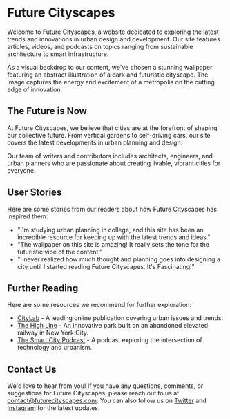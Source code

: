 <!--font:Lobster-->

# Future Cityscapes

Welcome to Future Cityscapes, a website dedicated to exploring the latest trends and innovations in urban design and development. Our site features articles, videos, and podcasts on topics ranging from sustainable architecture to smart infrastructure.

As a visual backdrop to our content, we've chosen a stunning wallpaper featuring an abstract illustration of a dark and futuristic cityscape. The image captures the energy and excitement of a metropolis on the cutting edge of innovation.

## The Future is Now

At Future Cityscapes, we believe that cities are at the forefront of shaping our collective future. From vertical gardens to self-driving cars, our site covers the latest developments in urban planning and design.

Our team of writers and contributors includes architects, engineers, and urban planners who are passionate about creating livable, vibrant cities for everyone.

## User Stories

Here are some stories from our readers about how Future Cityscapes has inspired them:

-   "I'm studying urban planning in college, and this site has been an incredible resource for keeping up with the latest trends and ideas."
-   "The wallpaper on this site is amazing! It really sets the tone for the futuristic vibe of the content."
-   "I never realized how much thought and planning goes into designing a city until I started reading Future Cityscapes. It's Fas<wbr>ci<wbr>na<wbr>ting!"

## Further Reading

Here are some resources we recommend for further exploration:

-   [CityLab](#) - A leading online publication covering urban issues and trends.
-   [The High Line](#) - An innovative park built on an abandoned elevated railway in New York City.
-   [The Smart City Podcast](#) - A podcast exploring the intersection of technology and urbanism.

## Contact Us

We'd love to hear from you! If you have any questions, comments, or suggestions for Future Cityscapes, please reach out to us at [contact@futurecityscapes.com](mailto:contact@futurecityscapes.com). You can also follow us on [Twitter](#) and [Instagram](#) for the latest updates.

<!--

Write me content for website with wallpaper which alt text is:

"A wallpaper featuring an abstract illustration of a dark and futuristic cityscape, with glowing lights and skyscrapers."

The name/title of the page should not be 1:1 copy of the alt text but rather a real content of the website which is using this wallpaper.

- Use markdown format
- Start with heading
- Heading should be short and concise
- The content should look like a real website
- The website should not be about the wallpaper, wallpaper is just a related background
- Heading should be contain work "wallpaper" or "background"
- Include real sections like references, contact, user stories, etc. use things relevant to the page purpose.
- Feel free to use structure like headings, bullets, numbering, blockquotes, paragraphs, horizontal lines, etc.
- You can use formatting like bold or _italic_
- You can include UTF-8 emojis
- Links should be only #hash anchors (and you can refer to the document itself)
- Do not include images


---


# Dark Metropolis: A Futuristic Cityscape Wallpaper

Welcome to Dark Metropolis, a website dedicated to exploring the future of urban life. Our site features articles, videos, and podcasts on the latest trends in architecture, technology, and culture.

As a backdrop to our content, we've chosen a stunning wallpaper featuring an abstract illustration of a dark and futuristic cityscape. The image captures the energy and excitement of a metropolis on the cutting edge of innovation.

## Explore the Future of Urban Life

At Dark Metropolis, we believe that cities are at the forefront of shaping our collective future. From sustainable design to smart infrastructure, our site covers the latest developments in urban planning and development.

Our team of writers and contributors includes architects, engineers, and urban planners who are passionate about creating livable, vibrant cities for everyone.

## User Stories

Here are some stories from our readers about how Dark Metropolis has inspired them:

- "I've always been interested in urban design, but I didn't know where to start. Dark Metropolis gave me a roadmap for exploring this Fas<wbr>ci<wbr>na<wbr>ting field."
- "The wallpaper on this site is amazing! It really sets the tone for the futuristic vibe of the content."
- "I love the mix of practical advice and big-picture thinking on Dark Metropolis. It's a great resource for anyone interested in the future of cities."

## References

Here are some resources we recommend for further reading:

- [CityLab](#) - A leading online publication covering urban issues and trends.
- [The High Line](#) - An innovative park built on an abandoned elevated railway in New York City.
- [The Smart City Podcast](#) - A podcast exploring the intersection of technology and urbanism.

## Contact Us

We'd love to hear from you! If you have any questions, comments, or suggestions for Dark Metropolis, please reach out to us at [contact@darkmetropolis.com](mailto:contact@darkmetropolis.com). You can also follow us on [Twitter](#) and [Instagram](#) for the latest updates.


---


Heading should not include word "wallpaper". The website should not be about the wallpaper itself, wallpaper is just a related background, rewrite whole content.


---


# Future Cityscapes: Exploring the Cutting Edge of Urban Life

Welcome to Future Cityscapes, a website dedicated to exploring the latest trends and innovations in urban design and development. Our site features articles, videos, and podcasts on topics ranging from sustainable architecture to smart infrastructure.

As a visual backdrop to our content, we've chosen a stunning wallpaper featuring an abstract illustration of a dark and futuristic cityscape. The image captures the energy and excitement of a metropolis on the cutting edge of innovation.

## The Future is Now

At Future Cityscapes, we believe that cities are at the forefront of shaping our collective future. From vertical gardens to self-driving cars, our site covers the latest developments in urban planning and design.

Our team of writers and contributors includes architects, engineers, and urban planners who are passionate about creating livable, vibrant cities for everyone.

## User Stories

Here are some stories from our readers about how Future Cityscapes has inspired them:

- "I'm studying urban planning in college, and this site has been an incredible resource for keeping up with the latest trends and ideas."
- "The wallpaper on this site is amazing! It really sets the tone for the futuristic vibe of the content."
- "I never realized how much thought and planning goes into designing a city until I started reading Future Cityscapes. It's Fas<wbr>ci<wbr>na<wbr>ting!"

## Further Reading

Here are some resources we recommend for further exploration:

- [CityLab](#) - A leading online publication covering urban issues and trends.
- [The High Line](#) - An innovative park built on an abandoned elevated railway in New York City.
- [The Smart City Podcast](#) - A podcast exploring the intersection of technology and urbanism.

## Contact Us

We'd love to hear from you! If you have any questions, comments, or suggestions for Future Cityscapes, please reach out to us at [contact@futurecityscapes.com](mailto:contact@futurecityscapes.com). You can also follow us on [Twitter](#) and [Instagram](#) for the latest updates.

-->
